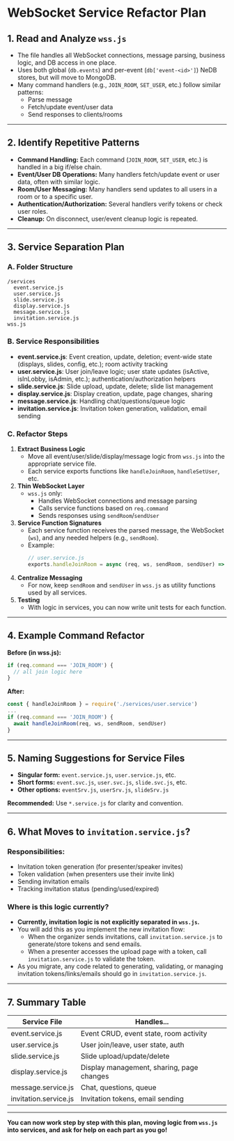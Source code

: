 # WebSocket Service Refactor Plan

## 1. Read and Analyze `wss.js`
- The file handles all WebSocket connections, message parsing, business logic, and DB access in one place.
- Uses both global (`db.events`) and per-event (`db['event-<id>']`) NeDB stores, but will move to MongoDB.
- Many command handlers (e.g., `JOIN_ROOM`, `SET_USER`, etc.) follow similar patterns:
  - Parse message
  - Fetch/update event/user data
  - Send responses to clients/rooms

---

## 2. Identify Repetitive Patterns
- **Command Handling:** Each command (`JOIN_ROOM`, `SET_USER`, etc.) is handled in a big if/else chain.
- **Event/User DB Operations:** Many handlers fetch/update event or user data, often with similar logic.
- **Room/User Messaging:** Many handlers send updates to all users in a room or to a specific user.
- **Authentication/Authorization:** Several handlers verify tokens or check user roles.
- **Cleanup:** On disconnect, user/event cleanup logic is repeated.

---

## 3. Service Separation Plan

### A. Folder Structure
```
/services
  event.service.js
  user.service.js
  slide.service.js
  display.service.js
  message.service.js
  invitation.service.js
wss.js
```

### B. Service Responsibilities
- **event.service.js**: Event creation, update, deletion; event-wide state (displays, slides, config, etc.); room activity tracking
- **user.service.js**: User join/leave logic; user state updates (isActive, isInLobby, isAdmin, etc.); authentication/authorization helpers
- **slide.service.js**: Slide upload, update, delete; slide list management
- **display.service.js**: Display creation, update, page changes, sharing
- **message.service.js**: Handling chat/questions/queue logic
- **invitation.service.js**: Invitation token generation, validation, email sending

### C. Refactor Steps
1. **Extract Business Logic**
   - Move all event/user/slide/display/message logic from `wss.js` into the appropriate service file.
   - Each service exports functions like `handleJoinRoom`, `handleSetUser`, etc.
2. **Thin WebSocket Layer**
   - `wss.js` only:
     - Handles WebSocket connections and message parsing
     - Calls service functions based on `req.command`
     - Sends responses using `sendRoom`/`sendUser`
3. **Service Function Signatures**
   - Each service function receives the parsed message, the WebSocket (`ws`), and any needed helpers (e.g., `sendRoom`).
   - Example:
     ```js
     // user.service.js
     exports.handleJoinRoom = async (req, ws, sendRoom, sendUser) => { ... }
     ```
4. **Centralize Messaging**
   - For now, keep `sendRoom` and `sendUser` in `wss.js` as utility functions used by all services.
5. **Testing**
   - With logic in services, you can now write unit tests for each function.

---

## 4. Example Command Refactor
**Before (in wss.js):**
```js
if (req.command === 'JOIN_ROOM') {
  // all join logic here
}
```
**After:**
```js
const { handleJoinRoom } = require('./services/user.service')
...
if (req.command === 'JOIN_ROOM') {
  await handleJoinRoom(req, ws, sendRoom, sendUser)
}
```

---

## 5. Naming Suggestions for Service Files
- **Singular form:** `event.service.js`, `user.service.js`, etc.
- **Short forms:** `event.svc.js`, `user.svc.js`, `slide.svc.js`, etc.
- **Other options:** `eventSrv.js`, `userSrv.js`, `slideSrv.js`

**Recommended:** Use `*.service.js` for clarity and convention.

---

## 6. What Moves to `invitation.service.js`?

### Responsibilities:
- Invitation token generation (for presenter/speaker invites)
- Token validation (when presenters use their invite link)
- Sending invitation emails
- Tracking invitation status (pending/used/expired)

### Where is this logic currently?
- **Currently, invitation logic is not explicitly separated in `wss.js`.**
- You will add this as you implement the new invitation flow:
  - When the organizer sends invitations, call `invitation.service.js` to generate/store tokens and send emails.
  - When a presenter accesses the upload page with a token, call `invitation.service.js` to validate the token.
- As you migrate, any code related to generating, validating, or managing invitation tokens/links/emails should go in `invitation.service.js`.

---

## 7. Summary Table

| Service File         | Handles...                                   |
|----------------------|----------------------------------------------|
| event.service.js     | Event CRUD, event state, room activity       |
| user.service.js      | User join/leave, user state, auth            |
| slide.service.js     | Slide upload/update/delete                   |
| display.service.js   | Display management, sharing, page changes    |
| message.service.js   | Chat, questions, queue                       |
| invitation.service.js| Invitation tokens, email sending             |

---

**You can now work step by step with this plan, moving logic from `wss.js` into services, and ask for help on each part as you go!** 